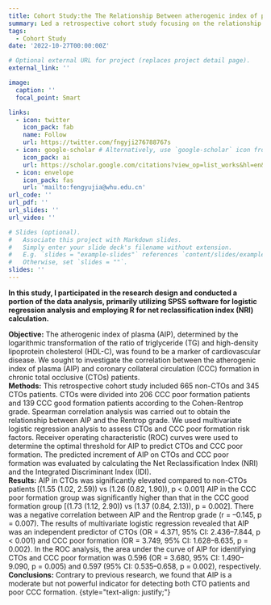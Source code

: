 ```yaml
---
title: Cohort Study:the The Relationship Between atherogenic index of plasma (AIP) and Collateral Circulation Formation in chronic total occlusive (CTO) patients
summary: Led a retrospective cohort study focusing on the relationship between blood lipid indicators and Collateral Circulation Formation in chronic total occlusive (CTO) patients.
tags:
  - Cohort Study
date: '2022-10-27T00:00:00Z'

# Optional external URL for project (replaces project detail page).
external_link: ''

image:
  caption: ''
  focal_point: Smart

links:
  - icon: twitter
    icon_pack: fab
    name: Follow
    url: https://twitter.com/fngyji276788767s
  - icon: google-scholar # Alternatively, use `google-scholar` icon from `ai` icon pack
    icon_pack: ai
    url: https://scholar.google.com/citations?view_op=list_works&hl=en&user=rXBaX0YAAAAJ&gmla=AP6z3OZCTstNTTjOK4o_cpHmS60fkZO-VKelMQXFbyeS6ItMH-cOvy5O54Egj0FUK3Kj9XQlXwDYza9MwK6VYCURCYbDkIwgEcSprvFVamQ
  - icon: envelope
    icon_pack: fas
    url: 'mailto:fengyujia@whu.edu.cn'
url_code: ''
url_pdf: ''
url_slides: ''
url_video: ''

# Slides (optional).
#   Associate this project with Markdown slides.
#   Simply enter your slide deck's filename without extension.
#   E.g. `slides = "example-slides"` references `content/slides/example-slides.md`.
#   Otherwise, set `slides = ""`.
slides: ''
---
```

**In this study, I participated in the research design and conducted a portion of the data analysis, primarily utilizing SPSS software for logistic regression analysis and employing R for net reclassification index (NRI) calculation.**   

**Objective:** The atherogenic index of plasma (AIP), determined by the logarithmic transformation of the ratio of triglyceride (TG)
and high-density lipoprotein cholesterol (HDL-C), was found to be a marker of cardiovascular disease. We sought to investigate the
correlation between the atherogenic index of plasma (AIP) and coronary collateral circulation (CCC) formation in chronic total occlusive
(CTOs) patients.  
**Methods:** This retrospective cohort study included 665 non-CTOs and 345 CTOs patients. CTOs were divided into 206
CCC poor formation patients and 139 CCC good formation patients according to the Cohen-Rentrop grade. Spearman correlation analysis
was carried out to obtain the relationship between AIP and the Rentrop grade. We used multivariate logistic regression analysis to assess
CTOs and CCC poor formation risk factors. Receiver operating characteristic (ROC) curves were used to determine the optimal threshold
for AIP to predict CTOs and CCC poor formation. The predicted increment of AIP on CTOs and CCC poor formation was evaluated by
calculating the Net Reclassification Index (NRI) and the Integrated Discriminant Index (IDI).  
**Results:** AIP in CTOs was significantly
elevated compared to non-CTOs patients [(1.55 (1.02, 2.59)) vs (1.26 (0.82, 1.90)), p < 0.001] AIP in the CCC poor formation group
was significantly higher than that in the CCC good formation group [(1.73 (1.12, 2.90)) vs (1.37 (0.84, 2.13)), p = 0.002]. There was a
negative correlation between AIP and the Rentrop grade (r = –0.145, p = 0.007). The results of multivariate logistic regression revealed
that AIP was an independent predictor of CTOs (OR = 4.371, 95% CI: 2.436–7.844, p < 0.001) and CCC poor formation (OR = 3.749,
95% CI: 1.628–8.635, p = 0.002). In the ROC analysis, the area under the curve of AIP for identifying CTOs and CCC poor formation
was 0.596 (OR = 3.680, 95% CI: 1.490–9.090, p = 0.005) and 0.597 (95% CI: 0.535–0.658, p = 0.002), respectively.  
**Conclusions:** Contrary to previous research, we found that AIP is a moderate but not powerful indicator for detecting both CTO patients and poor CCC
formation.
{style="text-align: justify;"}